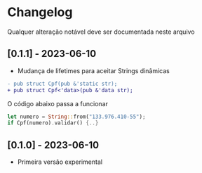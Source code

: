 # Changelog
Qualquer alteração notável deve ser documentada neste arquivo

## [0.1.1] - 2023-06-10

- Mudança de lifetimes para aceitar Strings dinâmicas 

```diff
- pub struct Cpf(pub &'static str);
+ pub struct Cpf<'data>(pub &'data str);
```

O código abaixo passa a funcionar

```rust
let numero = String::from("133.976.410-55");
if Cpf(numero).validar() {..}
```

## [0.1.0] - 2023-06-10

- Primeira versão experimental 
